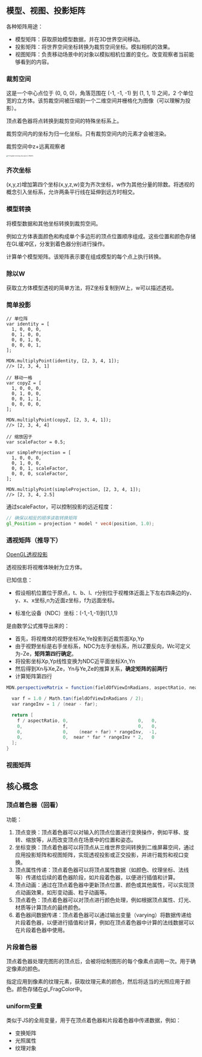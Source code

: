 ## 模型、视图、投影矩阵

各种矩阵用途：

- 模型矩阵：获取原始模型数据，并在3D世界空间移动。
- 投影矩阵：将世界空间坐标转换为裁剪空间坐标。模拟相机的效果。
- 视图矩阵：负责移动场景中的对象以模拟相机位置的变化。改变观察者当前能够看到的内容。

### 裁剪空间

这是一个中心点位于 (0, 0, 0)，角落范围在 (-1, -1, -1) 到 (1, 1, 1) 之间，2 个单位宽的立方体。该剪裁空间被压缩到一个二维空间并栅格化为图像（可以理解为投影）。

顶点着色器将点转换到裁剪空间的特殊坐标系上。

裁剪空间内的坐标为归一化坐标。只有裁剪空间内的元素才会被渲染。

裁剪空间中z+远离观察者

<img src="https://developer.mozilla.org/en-US/docs/Web/API/WebGL_API/WebGL_model_view_projection/clip_space_graph.svg" alt="A 3d graph showing clip space in WebGL." style="zoom: 25%;" />

### 齐次坐标

(x,y,z)增加第四个坐标(x,y,z,w)变为齐次坐标，w作为其他分量的除数。将透视的概念引入坐标系，允许两条平行线在延伸到远方时相交。

### 模型转换

将模型数据和其他坐标转换到裁剪空间。

例如立方体表面颜色和构成单个多边形的顶点位置顺序组成。这些位置和颜色存储在GL缓冲区，分发到着色器分别进行操作。

计算单个模型矩阵。该矩阵表示要在组成模型的每个点上执行转换。

### 除以W

获取立方体模型透视的简单方法，将Z坐标复制到W上，w可以描述透视。

### 简单投影

```
// 单位阵
var identity = [
  1, 0, 0, 0,
  0, 1, 0, 0,
  0, 0, 1, 0,
  0, 0, 0, 1,
];

MDN.multiplyPoint(identity, [2, 3, 4, 1]);
//> [2, 3, 4, 1]

// 移动一格
var copyZ = [
  1, 0, 0, 0,
  0, 1, 0, 0,
  0, 0, 1, 1,
  0, 0, 0, 0,
];

MDN.multiplyPoint(copyZ, [2, 3, 4, 1]);
//> [2, 3, 4, 4]

// 缩放因子
var scaleFactor = 0.5;

var simpleProjection = [
  1, 0, 0, 0,
  0, 1, 0, 0,
  0, 0, 1, scaleFactor,
  0, 0, 0, scaleFactor,
];

MDN.multiplyPoint(simpleProjection, [2, 3, 4, 1]);
//> [2, 3, 4, 2.5]
```

通过scaleFactor，可以控制投影的远近程度：

```GLSL
// 确保以相反的顺序读取转换矩阵
gl_Position = projection * model * vec4(position, 1.0);
```

### 透视矩阵（推导下）

[OpenGL透视投影](https://www.songho.ca/opengl/gl_projectionmatrix.html)

透视投影将视椎体映射为立方体。

已知信息：

- 假设相机位置位于原点，t、b、l、r分别位于视椎体近面上下左右四条边的y、y、x、x坐标,n为近面z坐标，f为远面坐标。

- 标准化设备（NDC）坐标：(-1,-1,-1)到(1,1,1)

是由数学公式推导出来的：

- 首先，将视椎体的视野坐标Xe,Ye投影到近裁剪面Xp,Yp
- 由于视野坐标是右手坐标系，NDC为左手坐标系，所以Z要反向，Wc可定义为-Ze，**矩阵第四行确定**。
- 将投影坐标Xp,Yp线性变换为NDC近平面坐标Xn,Yn
- 然后得到Xn与Xe,Ze，Yn与Ye,Ze的推算关系，**确定矩阵的前两行**
- 计算矩阵第四行

```GLSL
MDN.perspectiveMatrix = function(fieldOfViewInRadians, aspectRatio, near, far) {

  var f = 1.0 / Math.tan(fieldOfViewInRadians / 2);
  var rangeInv = 1 / (near - far);

  return [
    f / aspectRatio, 0,                          0,   0,
    0,               f,                          0,   0,
    0,               0,    (near + far) * rangeInv,  -1,
    0,               0,  near * far * rangeInv * 2,   0
  ];
}

```

### 视图矩阵

## 核心概念

### 顶点着色器（回看）

功能：

1. 顶点变换：顶点着色器可以对输入的顶点位置进行变换操作，例如平移、旋转、缩放等，从而改变顶点在场景中的位置和姿态。
2. 坐标变换：顶点着色器可以将顶点从三维世界空间转换到二维屏幕空间，通过应用投影矩阵和视图矩阵，实现透视投影或正交投影，并进行裁剪和视口变换。
3. 顶点属性传递：顶点着色器可以将顶点属性数据（如颜色、纹理坐标、法线等）传递给后续的着色器阶段，如片段着色器，以便进行插值和计算。
4. 顶点动画：通过在顶点着色器中更新顶点位置、颜色或其他属性，可以实现顶点动画效果，如形变动画、粒子动画等。
5. 顶点着色：顶点着色器可以对顶点进行颜色处理，例如根据顶点属性、灯光、材质等计算顶点的最终颜色。
6. 着色器间数据传递：顶点着色器可以通过输出变量（varying）将数据传递给片段着色器，以便进行插值和计算，例如在顶点着色器中计算的法线数据可以在片段着色器中使用。

### 片段着色器

顶点着色器处理完图形的顶点后，会被将绘制图形的每个像素点调用一次。用于确定像素的颜色。

指定应用到像素的纹理元素，获取纹理元素的颜色，然后将适当的光照应用于颜色。颜色存储在gl_FragColor中。

### uniform变量

类似于JS的全局变量，用于在顶点着色器和片段着色器中传递数据，例如：

- 变换矩阵
- 光照属性
- 纹理对象
